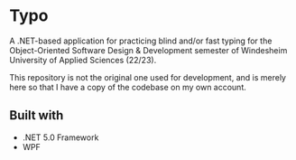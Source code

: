 # Typo
A .NET-based application for practicing blind and/or fast typing for the Object-Oriented Software Design &amp; Development semester of Windesheim University of Applied Sciences (22/23). 

This repository is not the original one used for development, and is merely here so that I have a copy of the codebase on my own account.

## Built with
- .NET 5.0 Framework
- WPF
